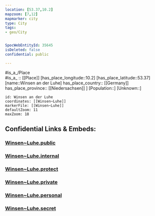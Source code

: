 ```yaml
---
location: [53.37,10.2] 
mapzoom: [7,12] 
mapmarker: city 
type: City
tags:
- geo/City


SpocWebEntityId: 35645
isDeleted: false
confidential: public

---
```

#is_a_/Place  
#is_a_ :: [[Place]] 
[has_place_longitude::10.2] 
[has_place_latitude::53.37] 
[name::Winsen an der Luhe] 
has_place_country:: [[Germany]]  
has_place_province:: [[Niedersachsen]] ] 
[Population::] 
[Unknown::] 


```leaflet
id: Winsen an der Luhe
coordinates: [[Winsen~Luhe]] 
markerFile: [[Winsen~Luhe]] 
defaultZoom: 11 
maxZoom: 18
```


## Confidential Links & Embeds: 

### [Winsen~Luhe.public](/_public/\Earth\Continent\Europe\Europe~Central\Germany\Germany~West\Niedersachsen\counties~Niedersachsen\Harburg\cities~HarburgWinsen~Luhe.public.md) 

### [Winsen~Luhe.internal](/_internal/\Earth\Continent\Europe\Europe~Central\Germany\Germany~West\Niedersachsen\counties~Niedersachsen\Harburg\cities~HarburgWinsen~Luhe.internal.md) 

### [Winsen~Luhe.protect](/_protect/\Earth\Continent\Europe\Europe~Central\Germany\Germany~West\Niedersachsen\counties~Niedersachsen\Harburg\cities~HarburgWinsen~Luhe.protect.md) 

### [Winsen~Luhe.private](/_private/\Earth\Continent\Europe\Europe~Central\Germany\Germany~West\Niedersachsen\counties~Niedersachsen\Harburg\cities~HarburgWinsen~Luhe.private.md) 

### [Winsen~Luhe.personal](/_personal/\Earth\Continent\Europe\Europe~Central\Germany\Germany~West\Niedersachsen\counties~Niedersachsen\Harburg\cities~HarburgWinsen~Luhe.personal.md) 

### [Winsen~Luhe.secret](/_secret/\Earth\Continent\Europe\Europe~Central\Germany\Germany~West\Niedersachsen\counties~Niedersachsen\Harburg\cities~HarburgWinsen~Luhe.secret.md)

